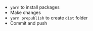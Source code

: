 - `yarn` to install packages
- Make changes
- `yarn prepublish` to create `dist` folder
- Commit and push
